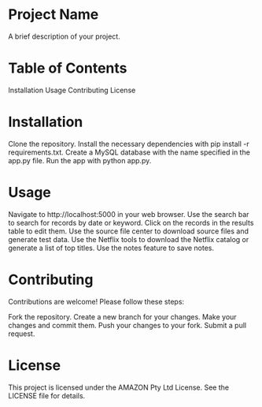 # **Project Name**
A brief description of your project.

# Table of Contents
Installation
Usage
Contributing
License


# Installation
Clone the repository.
Install the necessary dependencies with pip install -r requirements.txt.
Create a MySQL database with the name specified in the app.py file.
Run the app with python app.py.


# Usage
Navigate to http://localhost:5000 in your web browser.
Use the search bar to search for records by date or keyword.
Click on the records in the results table to edit them.
Use the source file center to download source files and generate test data.
Use the Netflix tools to download the Netflix catalog or generate a list of top titles.
Use the notes feature to save notes.


# Contributing
Contributions are welcome! Please follow these steps:

Fork the repository.
Create a new branch for your changes.
Make your changes and commit them.
Push your changes to your fork.
Submit a pull request.


# License
This project is licensed under the AMAZON Pty Ltd License. See the LICENSE file for details.